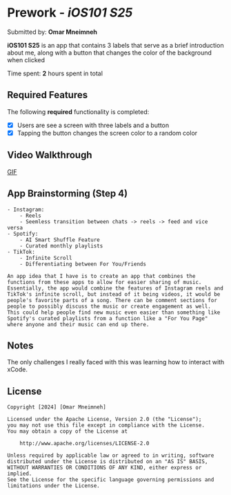 # Prework - *iOS101 S25*

Submitted by: **Omar Mneimneh**

**iOS101 S25** is an app that contains 3 labels that serve as a brief introduction about me, along with a button that changes the color of the background when clicked

Time spent: **2** hours spent in total

## Required Features

The following **required** functionality is completed:

- [x] Users are see a screen with three labels and a button
- [x] Tapping the button changes the screen color to a random color
 
## Video Walkthrough 

[GIF](https://imgur.com/0TKasd4.gif)


## App Brainstorming (Step 4)
    - Instagram:
        - Reels
        - Seemless transition between chats -> reels -> feed and vice versa
    - Spotify:
        - AI Smart Shuffle Feature
        - Curated monthly playlists
    - TikTok:
        - Infinite Scroll
        - Differentiating between For You/Friends
    
    An app idea that I have is to create an app that combines the functions from these apps to allow for easier sharing of music. Essentially, the app would combine the features of Instagram reels and TikTok's infinite scroll, but instead of it being videos, it would be people's favorite parts of a song. There can be comment sections for people to possibly discuss the music or create engagement as well. This could help people find new music even easier than something like Spotify's curated playlists from a function like a "For You Page" where anyone and their music can end up there. 
    
        

## Notes

The only challenges I really faced with this was learning how to interact with xCode.

## License

    Copyright [2024] [Omar Mneimneh]

    Licensed under the Apache License, Version 2.0 (the "License");
    you may not use this file except in compliance with the License.
    You may obtain a copy of the License at

        http://www.apache.org/licenses/LICENSE-2.0

    Unless required by applicable law or agreed to in writing, software
    distributed under the License is distributed on an "AS IS" BASIS,
    WITHOUT WARRANTIES OR CONDITIONS OF ANY KIND, either express or implied.
    See the License for the specific language governing permissions and
    limitations under the License.
